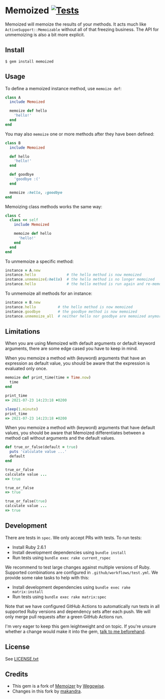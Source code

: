 # Memoized [![Tests](https://github.com/makandra/memoized/workflows/Tests/badge.svg)](https://github.com/makandra/memoized/actions)

Memoized will memoize the results of your methods. It acts much like
`ActiveSupport::Memoizable` without all of that freezing business. The API for
unmemoizing is also a bit more explicit.

## Install

```
$ gem install memoized
```

## Usage

To define a memoized instance method, use `memoize def`:

```ruby
class A
  include Memoized

  memoize def hello
    'hello!'
  end
end
```

You may also `memoize` one or more methods after they have been defined:

```ruby
class B
  include Memoized

  def hello
    'hello!'
  end

  def goodbye
    'goodbye :('
  end

  memoize :hello, :goodbye
end
```

Memoizing class methods works the same way:

```ruby
class C
  class << self
    include Memoized

    memoize def hello
      'hello!'
    end
  end
end
```


To unmemoize a specific method:

```ruby
instance = A.new
instance.hello              # the hello method is now memoized
instance.unmemoize(:hello)  # the hello method is no longer memoized
instance.hello              # the hello method is run again and re-memoized
```


To unmemoize all methods for an instance:

```ruby
instance = B.new
instance.hello          # the hello method is now memoized
instance.goodbye        # the goodbye method is now memoized
instance.unmemoize_all  # neither hello nor goodbye are memoized anymore
```

## Limitations

When you are using Memoized with default arguments or default keyword arguments, there are some edge cased you have to
keep in mind.

When you memoize a method with (keyword) arguments that have an expression as default value, you should be aware
that the expression is evaluated only once.

```ruby
memoize def print_time(time = Time.now)
  time
end

print_time
=> 2021-07-23 14:23:18 +0200

sleep(1.minute)
print_time
=> 2021-07-23 14:23:18 +0200
```

When you memoize a method with (keyword) arguments that have default values, you should be aware that Memoized
differentiates between a method call without arguments and the default values.

```ruby
def true_or_false(default = true)
  puts 'calculate value ...'
  default
end

true_or_false
calculate value ...
=> true

true_or_false
=> true

true_or_false(true)
calculate value ...
=> true
```

## Development

There are tests in `spec`. We only accept PRs with tests. To run tests:

- Install Ruby 2.6.1
- Install development dependencies using `bundle install`
- Run tests using `bundle exec rake current_rspec`

We recommend to test large changes against multiple versions of Ruby. Supported combinations are configured in `.github/workflows/test.yml`. We provide some rake tasks to help with this:

- Install development dependencies using `bundle exec rake matrix:install`
- Run tests using `bundle exec rake matrix:spec`

Note that we have configured GitHub Actions to automatically run tests in all supported Ruby versions and dependency sets after each push. We will only merge pull requests after a green GitHub Actions run.

I'm very eager to keep this gem leightweight and on topic. If you're unsure whether a change would make it into the gem, [talk to me beforehand](mailto:henning.koch@makandra.de).

## License

See [LICENSE.txt](https://github.com/makandra/memoized/blob/master/LICENSE.txt)


## Credits

- This gem is a fork of [Memoizer](https://github.com/wegowise/memoizer) by [Wegowise](https://www.wegowise.com/).
- Changes in this fork by [makandra](https://makandra.com).
